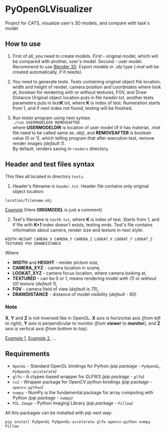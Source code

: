 # PyOpenGLVisualizer
Project for CATS, visualize user's 3D models, and compare with task's model 

## How to use
1. First of all, you need to create models. First - original model, which will be compared with another, user's model. Second - user model.
Recommend to use [Blender 3D](https://www.blender.org/). Export models in *.obj* type (*.mat* will be created automatically, if it needs).

2. You need to generate tests. Tests containing original object file location, width and height of render, camera position and coordinates where look at, boolean for rendering with or without textures, FOV, and Draw Distance
Original object location puts in file *header.txt*, another tests parameters puts in *test**K**.txt*, where **K** is index of test. Numeration starts from 1, and if next index not found, testing will be finished.

3. Run tester program using next syntax:  
`./run USERMODELDIR REMOVEAFTER`  
where **USERMODELDIR** is location of user model (if it has material, *.mat* file need to be called same as *.obj*), and **REMOVEAFTER** is boolean value (0 or 1), which telling program that after execution test, remove render images *(default 1)*.  
By default, renders saving in `renders` directory.

## Header and test files syntax
This files all located in directory `tests`.
1. Header's filename is `header.txt`.
Header file contains only original object location:  
```
location/filename.obj
```  
[Example](tests/header.txt) (Here **ORIGMODEL** is just a comment)

2. Test's filename is `testK.txt`, where **K** is index of test. Starts from 1, and if file with **K+1** index doesn't exists, testing ends.
Test's file contains information about camera, render size and texture in next style:  
```
WIDTH HEIGHT CAMERA_X CAMERA_Y CAMERA_Z LOOKAT_X LOOKAT_Y LOOKAT_Z TEXTURED FOV DRAWDISTANCE
```  
Where  
- **WIDTH** and **HEIGHT** - render picture size,  
- **CAMERA_XYZ** - camera location in scene,  
- **LOOKAT_XYZ** - camera focus location, where camera looking at,  
- **TEXTURED** - can be 0 or 1, means rendering model *with (1)* or *without (0)* texture (*default 1*),  
- **FOV** - camera field of view (*default is 75*),  
- **DRAWDISTANCE** - distance of model visibility (*default - 60*)  

### Note
**X**, **Y** and **Z** is not inversed like in OpenGL. **X** axis is horizontal axis *(from left to right)*, **Y** axis is perpendicular to monitor *(from **viewer** to **monitor**)*, and **Z** axis is vertical axis *(from bottom to top)*.

[Example 1](tests/test1.txt), [Example 2](tests/test2.txt), ...

## Requirements
- `OpenGL` - Standard OpenGL bindings for Python *(pip package - `PyOpenGL`, `PyOpenGL-accelerate`)*
- `glfw` - A ctypes-based wrapper for GLFW3 *(pip package - `glfw`)*
- `cv2` - Wrapper package for OpenCV python bindings *(pip package - `opencv-python`)*
- `numpy` - NumPy is the fundamental package for array computing with Python *(pip package - `numpy`)*
- `PIL.Image` - Python Imaging Library *(pip package - `Pillow`)*

All this packages can be installed with *pip* next way:
```
pip install PyOpenGL PyOpenGL-accelerate glfw opencv-python numpy Pillow
```

